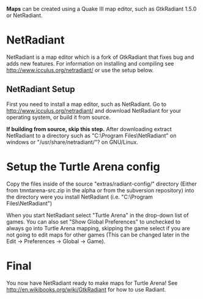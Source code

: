 **Maps** can be created using a Quake III map editor, such as GtkRadiant 1.5.0 or NetRadiant.

# NetRadiant #
NetRadiant is a map editor which is a fork of GtkRadiant that fixes bug and adds new features.
For information on installing and compiling see http://www.icculus.org/netradiant/ or use the setup below.

## NetRadiant Setup ##
First you need to install a map editor, such as NetRadiant.
Go to http://www.icculus.org/netradiant/ and download NetRadiant for your operating system, or build it from source.

**If building from source, skip this step.**
After downloading extract NetRadiant to a directory such as "C:\Program Files\NetRadiant\" on windows or "/usr/share/netradiant/"? on GNU/Linux.

# Setup the Turtle Arena config #

Copy the files inside of the source "extras/radiant-config/" directory (Either from tmntarena-src.zip in the alpha or from the subversion repository) into the directory were you install NetRadiant (i.e. "C:\Program Files\NetRadiant")

When you start NetRadiant select "Turtle Arena" in the drop-down list of games. You can also set "Show Global Preferences" to unchecked to always go into Turtle Arena mapping, skipping the game select if you are not going to edit maps for other games (This can be changed later in the Edit -> Preferences -> Global -> Game).

# Final #
You now have NetRadiant ready to make maps for Turtle Arena! See http://en.wikibooks.org/wiki/GtkRadiant for how to use Radiant.